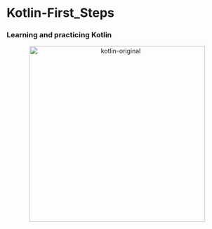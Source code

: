 # Kotlin-First_Steps
### Learning and practicing Kotlin

<p align="center">
<img src="https://github.com/andresima0/Kotlin-First_Steps/assets/111400782/b5544252-cdd5-4321-97ae-0fe7b5e8dfae)" alt="kotlin-original" width="400">
</p>
